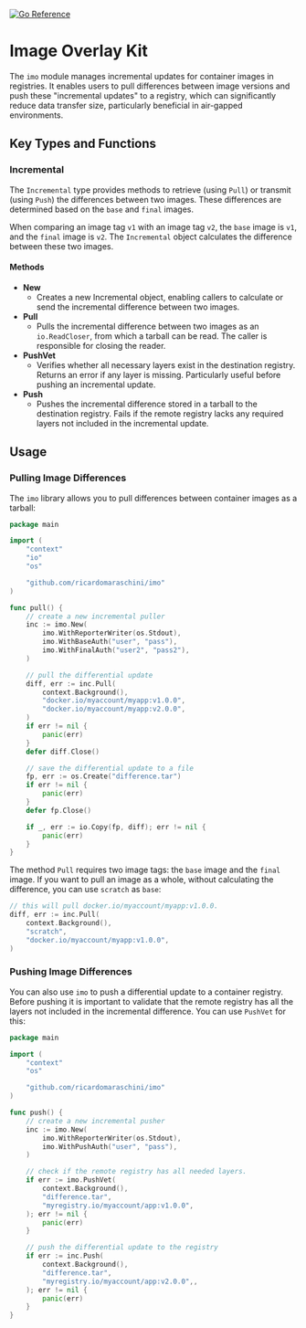 [![Go Reference](https://pkg.go.dev/badge/github.com/ricardomaraschini/imo.svg)](https://pkg.go.dev/github.com/ricardomaraschini/imo)

# Image Overlay Kit

The `imo` module manages incremental updates for container images in
registries. It enables users to pull differences between image versions and
push these "incremental updates" to a registry, which can significantly reduce
data transfer size, particularly beneficial in air-gapped environments.

## Key Types and Functions

### Incremental

The `Incremental` type provides methods to retrieve (using `Pull`) or transmit
(using `Push`) the differences between two images. These differences are
determined based on the `base` and `final` images.

When comparing an image tag `v1` with an image tag `v2`, the `base` image is
`v1`, and the `final` image is `v2`. The `Incremental` object calculates the
difference between these two images.

#### Methods

- **New**
  - Creates a new Incremental object, enabling callers to calculate or send the
    incremental difference between two images.
- **Pull**
  - Pulls the incremental difference between two images as an `io.ReadCloser`,
    from which a tarball can be read. The caller is responsible for closing the
    reader.
- **PushVet**
  - Verifies whether all necessary layers exist in the destination registry.
    Returns an error if any layer is missing. Particularly useful before
    pushing an incremental update.
- **Push**
  - Pushes the incremental difference stored in a tarball to the destination
    registry. Fails if the remote registry lacks any required layers not
    included in the incremental update.

## Usage

### Pulling Image Differences

The `imo` library allows you to pull differences between container images as a
tarball:

```go
package main

import (
	"context"
	"io"
	"os"

	"github.com/ricardomaraschini/imo"
)

func pull() {
	// create a new incremental puller
	inc := imo.New(
		imo.WithReporterWriter(os.Stdout),
		imo.WithBaseAuth("user", "pass"),
		imo.WithFinalAuth("user2", "pass2"),
	)

	// pull the differential update
	diff, err := inc.Pull(
		context.Background(),
		"docker.io/myaccount/myapp:v1.0.0",
		"docker.io/myaccount/myapp:v2.0.0",
	)
	if err != nil {
		panic(err)
	}
	defer diff.Close()

	// save the differential update to a file
	fp, err := os.Create("difference.tar")
	if err != nil {
		panic(err)
	}
	defer fp.Close()

	if _, err := io.Copy(fp, diff); err != nil {
		panic(err)
	}
}
```

The method `Pull` requires two image tags: the `base` image and the `final` image.
If you want to pull an image as a whole, without calculating the difference, you
can use `scratch` as `base`:

```go
// this will pull docker.io/myaccount/myapp:v1.0.0.
diff, err := inc.Pull(
	context.Background(),
	"scratch",
	"docker.io/myaccount/myapp:v1.0.0",
)
```

### Pushing Image Differences

You can also use `imo` to push a differential update to a container registry.
Before pushing it is important to validate that the remote registry has all the
layers not included in the incremental difference. You can use `PushVet` for
this:

```go
package main

import (
	"context"
	"os"

	"github.com/ricardomaraschini/imo"
)

func push() {
	// create a new incremental pusher
	inc := imo.New(
		imo.WithReporterWriter(os.Stdout),
		imo.WithPushAuth("user", "pass"),
	)

	// check if the remote registry has all needed layers.
	if err := imo.PushVet(
		context.Background(),
		"difference.tar",
		"myregistry.io/myaccount/app:v1.0.0",
	); err != nil {
		panic(err)
	}

	// push the differential update to the registry
	if err := inc.Push(
		context.Background(),
		"difference.tar",
		"myregistry.io/myaccount/app:v2.0.0",,
	); err != nil {
		panic(err)
	}
}
```
